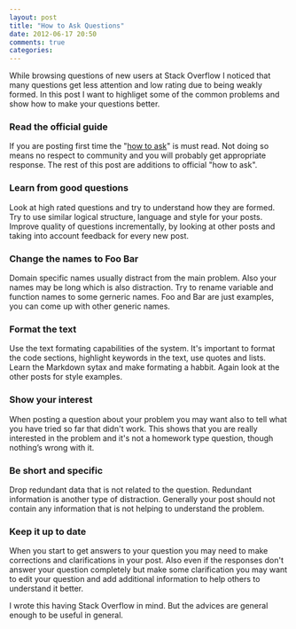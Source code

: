 ```yaml
---
layout: post
title: "How to Ask Questions"
date: 2012-06-17 20:50
comments: true
categories: 
---
```

While browsing questions of new users at Stack Overflow I noticed that many questions get less attention and low rating due to being weakly formed. In this post I want to highliget some of the common problems and show how to make your questions better.
### Read the official guide
If you are posting first time the "[how to ask](http://stackoverflow.com/questions/how-to-ask)" is must read. Not doing so means no respect to community and you will probably get appropriate response. The rest of this post are additions to official "how to ask".
### Learn from good questions
Look at high rated questions and try to understand how they are formed. Try to use similar logical structure, language and style for your posts. Improve quality of questions incrementally, by looking at other posts and taking into account feedback for every new post.
### Change the names to Foo Bar
Domain specific names usually distract from the main problem. Also your names may be long which is also distraction. Try to rename variable and function names to some gerneric names. Foo and Bar are just examples, you can come up with other generic names.
### Format the text
Use the text formating capabilities of the system. It's important to format the code sections, highlight keywords in the text, use quotes and lists. Learn the Markdown sytax and make formating a habbit. Again look at the other posts for style examples.
### Show your interest
When posting a question about your problem you may want also to tell what you have tried so far that didn't work. This shows that you are really interested in the problem and it's not a homework type question, though nothing’s wrong with it.
### Be short and specific
Drop redundant data that is not related to the question. Redundant information is another type of distraction. Generally your post should not contain any information that is not helping to understand the problem.
### Keep it up to date
When you start to get answers to your question you may need to make corrections and clarifications in your post. Also even if the responses don't answer your question completely but make some clarification you may want to edit your question and add additional information to help others to understand it better.

I wrote this having Stack Overflow in mind. But the advices are general enough to be useful in general.
